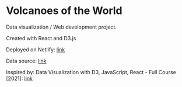 # Volcanoes of the World

Data visualization / Web development project.

Created with React and D3.js

Deployed on Netlify: [link](https://mh-volcanoes.netlify.app/)

Data source: [link](https://www.kaggle.com/deepcontractor/the-volcanoes-of-earth/metadata)

Inspired by:
Data Visualization with D3, JavaScript, React - Full Course [2021]: [link](https://www.youtube.com/watch?v=2LhoCfjm8R4&list=PLeNXtuXUlbvhcWOXPbzdZ8t9Vwob1E72F&index=2&t=1s)
